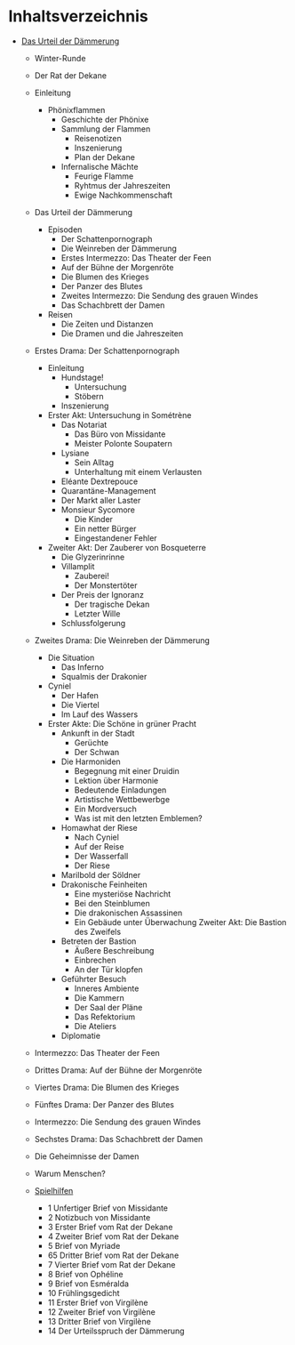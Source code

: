 # Inhaltsverzeichnis

* [Das Urteil der Dämmerung](title.md)
  * Winter-Runde
  * Der Rat der Dekane
  * Einleitung
    * Phönixflammen
      * Geschichte der Phönixe
      * Sammlung der Flammen
        * Reisenotizen
        * Inszenierung
        * Plan der Dekane
      * Infernalische Mächte
        * Feurige Flamme
        * Ryhtmus der Jahreszeiten
        * Ewige Nachkommenschaft
  * Das Urteil der Dämmerung
    * Episoden
      * Der Schattenpornograph
      * Die Weinreben der Dämmerung
      * Erstes Intermezzo:  Das Theater der Feen
      * Auf der Bühne der Morgenröte
      * Die Blumen des Krieges
      * Der Panzer des Blutes
      * Zweites Intermezzo: Die Sendung des grauen Windes
      * Das Schachbrett der Damen
    * Reisen
      * Die Zeiten und Distanzen
      * Die Dramen und die Jahreszeiten
  * Erstes Drama: Der Schattenpornograph
    * Einleitung
      * Hundstage!
        * Untersuchung
        * Stöbern
      * Inszenierung
    * Erster Akt: Untersuchung in Sométrène
      * Das Notariat
        * Das Büro von Missidante
        * Meister Polonte Soupatern
      * Lysiane
        * Sein Alltag
        * Unterhaltung mit einem Verlausten
      * Eléante Dextrepouce
      * Quarantäne-Management
      * Der Markt aller Laster
      * Monsieur Sycomore
        * Die Kinder
        * Ein netter Bürger
        * Eingestandener Fehler
    * Zweiter Akt: Der Zauberer von Bosqueterre
      * Die Glyzerinrinne
      * Villamplit
        * Zauberei!
        * Der Monstertöter
      * Der Preis der Ignoranz
        * Der tragische Dekan
        * Letzter Wille
      * Schlussfolgerung
  * Zweites Drama: Die Weinreben der Dämmerung
    * Die Situation
      * Das Inferno
      * Squalmis der Drakonier
    * Cyniel
      * Der Hafen
      * Die Viertel
      * Im Lauf des Wassers
    * Erster Akte: Die Schöne in grüner Pracht
      * Ankunft in der Stadt
        * Gerüchte
        * Der Schwan
      * Die Harmoniden
        * Begegnung mit einer Druidin
        * Lektion über Harmonie
        * Bedeutende Einladungen
        * Artistische Wettbewerbge
        * Ein Mordversuch
        * Was ist mit den letzten Emblemen?
      * Homawhat der Riese
        * Nach Cyniel
        * Auf der Reise
        * Der Wasserfall
        * Der Riese
      * Marilbold der Söldner
      * Drakonische Feinheiten
        * Eine mysteriöse Nachricht
        * Bei den Steinblumen
        * Die drakonischen Assassinen
        * Ein Gebäude unter Überwachung
    Zweiter Akt: Die Bastion des Zweifels
      * Betreten der Bastion
        * Äußere Beschreibung
        * Einbrechen
        * An der Tür klopfen
      * Geführter Besuch
        * Inneres Ambiente
        * Die Kammern
        * Der Saal der Pläne
        * Das Refektorium
        * Die Ateliers
      * Diplomatie

  * Intermezzo: Das Theater der Feen
  * Drittes Drama: Auf der Bühne der Morgenröte
  * Viertes Drama: Die Blumen des Krieges
  * Fünftes Drama: Der Panzer des Blutes
  * Intermezzo: Die Sendung des grauen Windes
  * Sechstes Drama: Das Schachbrett der Damen
  * Die Geheimnisse der Damen
  * Warum Menschen?
  * [Spielhilfen](spielhilfen.md)
    * 1 Unfertiger Brief von Missidante
    * 2 Notizbuch von Missidante
    * 3 Erster Brief vom Rat der Dekane
    * 4 Zweiter Brief vom Rat der Dekane
    * 5 Brief von Myriade
    * 65 Dritter Brief vom Rat der Dekane
    * 7 Vierter Brief vom Rat der Dekane
    * 8 Brief von Ophéline
    * 9 Brief von Esméralda
    * 10 Frühlingsgedicht
    * 11 Erster Brief von Virgilène
    * 12 Zweiter Brief von Virgilène
    * 13 Dritter Brief von Virgilène
    * 14 Der Urteilsspruch der Dämmerung
